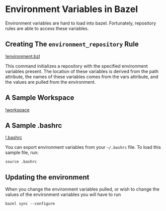 # Environment Variables in Bazel

Environment variables are hard to load into bazel. Fortunately, repository rules are able to access these variables.

## Creating The `environment_repository` Rule

[!environment.bzl](bzl/environment.bzl)

This command initializes a repository with the specified environment variables present. The location of these variables is derived from the path attribute, the names of these variables comes from the vars attribute, and the values are pulled from the environment.

## A Sample Workspace

[!workspace](WORKSPACE)

## A Sample .bashrc

[!.bashrc](.bashrc)

You can export environment variables from your `~/.bashrc` file. To load this sample file, run:

    source .bashrc
	
## Updating the environment

When you change the environment variables pulled, or wish to change the values of the environment variables you will have to run

    bazel sync --configure
	

